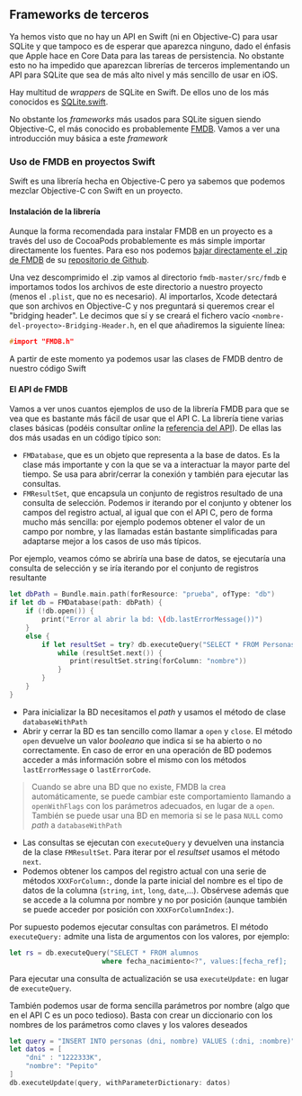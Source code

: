 ## Frameworks de terceros

Ya hemos visto que no hay un API en Swift (ni en Objective-C) para usar SQLite y que tampoco es de esperar que aparezca ninguno, dado el énfasis que Apple hace en Core Data para las tareas de persistencia. No obstante esto no ha impedido que aparezcan librerías de terceros implementando un API para SQLite que sea de más alto nivel y más sencillo de usar en iOS.

Hay multitud de *wrappers* de SQLite en Swift. De ellos uno de los más conocidos es [SQLite.swift](https://github.com/stephencelis/SQLite.swift).

No obstante los *frameworks* más usados para SQLite siguen siendo Objective-C, el más conocido es probablemente [FMDB](https://github.com/ccgus/fmdb). Vamos a ver una introducción muy básica a este *framework*

### Uso de FMDB en proyectos Swift

Swift es una librería hecha en Objective-C pero ya sabemos que podemos mezclar Objective-C con Swift en un proyecto.

#### Instalación de la librería

Aunque la forma recomendada para instalar FMDB en un proyecto es a través del uso de CocoaPods probablemente es más simple importar directamente los fuentes. Para eso nos podemos [bajar directamente el .zip de FMDB](https://github.com/ccgus/fmdb/archive/master.zip) de su [repositorio de Github](https://github.com/ccgus/fmdb).

Una vez descomprimido el .zip vamos al directorio `fmdb-master/src/fmdb` e importamos todos los archivos de este directorio a nuestro proyecto (menos el `.plist`, que no es necesario). Al importarlos, Xcode detectará que son archivos en Objective-C y nos preguntará si queremos crear el "bridging header". Le decimos que sí y se creará el fichero vacío `<nombre-del-proyecto>-Bridging-Header.h`, en el que añadiremos la siguiente línea:

```c
#import "FMDB.h"
```

A partir de este momento ya podemos usar las clases de FMDB dentro de nuestro código Swift

#### El API de FMDB

Vamos a ver unos cuantos ejemplos de uso de la librería FMDB para que se vea que es bastante más fácil de usar que el API C. La librería tiene varias clases básicas (podéis consultar *online* la [referencia del API](http://ccgus.github.io/fmdb/html/index.html)). De ellas las dos más usadas en un código típico son:

- `FMDatabase`, que es un objeto que representa a la base de datos. Es la clase más importante y con la que se va a interactuar la mayor parte del tiempo. Se usa para abrir/cerrar la conexión y también para ejecutar las consultas.
- `FMResultSet`, que encapsula un conjunto de registros resultado de una consulta de selección. Podemos ir iterando por el conjunto y obtener los campos del registro actual, al igual que con el API C, pero de forma mucho más sencilla: por ejemplo podemos obtener el valor de un campo por nombre, y las llamadas están bastante simplificadas para adaptarse mejor a los casos de uso más típicos.

Por ejemplo, veamos cómo se abriría una base de datos, se ejecutaría una consulta de selección y se iría iterando por el conjunto de registros resultante

```swift
let dbPath = Bundle.main.path(forResource: "prueba", ofType: "db")
if let db = FMDatabase(path: dbPath) {
    if (!db.open()) {
        print("Error al abrir la bd: \(db.lastErrorMessage())")
    }
    else {
        if let resultSet = try? db.executeQuery("SELECT * FROM Personas", values: nil) {
            while (resultSet.next()) {
               print(resultSet.string(forColumn: "nombre"))
            }
        }
    }
}
```

- Para inicializar la BD necesitamos el *path* y usamos el método de clase `databaseWithPath`
- Abrir y cerrar la BD es tan sencillo como llamar a `open` y `close`. El método `open` devuelve un valor *booleano* que indica si se ha abierto o no correctamente. En caso de error en una operación de BD podemos acceder a más información sobre el mismo con los métodos `lastErrorMessage` o `lastErrorCode`.

> Cuando se abre una BD que no existe, FMDB la crea automáticamente, se puede cambiar este comportamiento llamando a `openWithFlags` con los parámetros adecuados, en lugar de a `open`. También se puede usar una BD en memoria si se le pasa `NULL` como *path* a `databaseWithPath`

- Las consultas se ejecutan con `executeQuery` y devuelven una instancia de la clase `FMResultSet`. Para iterar por el *resultset* usamos el método `next`.
- Podemos obtener los campos del registro actual con una serie de métodos `XXXForColumn:`, donde la parte inicial del nombre es el tipo de datos de la columna (`string`, `int`, `long`, `date`,…). Obsérvese además que se accede a la columna por nombre y no por posición (aunque también se puede acceder por posición con `XXXForColumnIndex:`).

Por supuesto podemos ejecutar consultas con parámetros. El método `executeQuery:` admite una lista de argumentos con los valores, por ejemplo:

```swift
let rs = db.executeQuery("SELECT * FROM alumnos
                       where fecha_nacimiento<?", values:[fecha_ref];
```

Para ejecutar una consulta de actualización se usa `executeUpdate:` en lugar de `executeQuery`.

También podemos usar de forma sencilla parámetros por nombre (algo que en el API C es un poco tedioso). Basta con crear un diccionario con los nombres de los parámetros como claves y los valores deseados

```swift
let query = "INSERT INTO personas (dni, nombre) VALUES (:dni, :nombre)"
let datos = [
    "dni" : "1222333K",
    "nombre": "Pepito"
]
db.executeUpdate(query, withParameterDictionary: datos)
```
